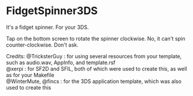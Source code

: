 # FidgetSpinner3DS

It's a fidget spinner.  For your 3DS.

Tap on the bottom screen to rotate the spinner clockwise.  No, it can't spin counter-clockwise.  Don't ask.

Credits:
@TricksterGuy       : for using several resources from your template, such as audio.wav, AppInfo, and template.rsf  
@xerpi              : for SF2D and SFIL, both of which were used to create this, as well as for your Makefile  
@WinterMute, @fincs : for the 3DS application template, which was also used to create this  
